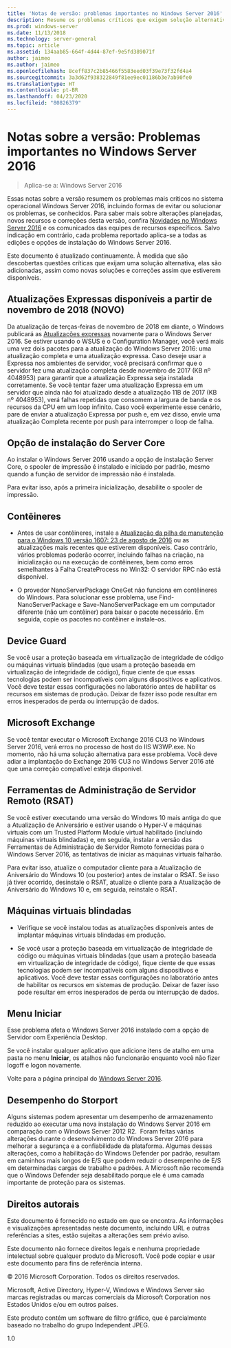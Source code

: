 ```yaml
---
title: 'Notas de versão: problemas importantes no Windows Server 2016'
description: Resume os problemas críticos que exigem solução alternativa para evitar falhas, congelamento, falha de instalação e perda de dados.
ms.prod: windows-server
ms.date: 11/13/2018
ms.technology: server-general
ms.topic: article
ms.assetid: 134aab85-664f-4d44-87ef-9e5fd389071f
author: jaimeo
ms.author: jaimeo
ms.openlocfilehash: 8ceff837c2b85466f5583eed03f39e73f32fd4a4
ms.sourcegitcommit: 3a3d62f938322849f81ee9ec01186b3e7ab90fe0
ms.translationtype: HT
ms.contentlocale: pt-BR
ms.lasthandoff: 04/23/2020
ms.locfileid: "80826379"
---
```

# <a name="release-notes-important-issues-in-windows-server-2016"></a>Notas sobre a versão: Problemas importantes no Windows Server 2016

>Aplica-se a: Windows Server 2016

Essas notas sobre a versão resumem os problemas mais críticos no sistema operacional Windows Server 2016, incluindo formas de evitar ou solucionar os problemas, se conhecidos. Para saber mais sobre alterações planejadas, novos recursos e correções desta versão, confira [Novidades no Windows Server 2016](whats-new-in-windows-server-2016.md) e os comunicados das equipes de recursos específicos. Salvo indicação em contrário, cada problema reportado aplica-se a todas as edições e opções de instalação do Windows Server 2016.

Este documento é atualizado continuamente. À medida que são descobertas questões críticas que exijam uma solução alternativa, elas são adicionadas, assim como novas soluções e correções assim que estiverem disponíveis.

## <a name="express-updates-available-starting-in-november-2018-new"></a>Atualizações Expressas disponíveis a partir de novembro de 2018 (NOVO)

Da atualização de terças-feiras de novembro de 2018 em diante, o Windows publicará as [Atualizações expressas](express-updates.md) novamente para o Windows Server 2016. Se estiver usando o WSUS e o Configuration Manager, você verá mais uma vez dois pacotes para a atualização do Windows Server 2016: uma atualização completa e uma atualização expressa. Caso deseje usar a Expressa nos ambientes de servidor, você precisará confirmar que o servidor fez uma atualização completa desde novembro de 2017 (KB nº 4048953) para garantir que a atualização Expressa seja instalada corretamente. Se você tentar fazer uma atualização Expressa em um servidor que ainda não foi atualizado desde a atualização 11B de 2017 (KB nº 4048953), verá falhas repetidas que consomem a largura de banda e os recursos da CPU em um loop infinito. Caso você experimente esse cenário, pare de enviar a atualização Expressa por push e, em vez disso, envie uma atualização Completa recente por push para interromper o loop de falha.

## <a name="server-core-installation-option"></a>Opção de instalação do Server Core

[comment]: # (ID: 370; Remetente: amason; estado: aprovado)

Ao instalar o Windows Server 2016 usando a opção de instalação Server Core, o spooler de impressão é instalado e iniciado por padrão, mesmo quando a função de servidor de impressão não é instalada.

Para evitar isso, após a primeira inicialização, desabilite o spooler de impressão.

## <a name="containers"></a>Contêineres

[comment]: # (ID: 371; Remetente: taylorb; estado: aprovado)
- Antes de usar contêineres, instale a [Atualização da pilha de manutenção para o Windows 10 versão 1607: 23 de agosto de 2016](https://support.microsoft.com/kb/3176936) ou as atualizações mais recentes que estiverem disponíveis. Caso contrário, vários problemas poderão ocorrer, incluindo falhas na criação, na inicialização ou na execução de contêineres, bem como erros semelhantes à Falha CreateProcess no Win32: O servidor RPC não está disponível.

[comment]: # (ID: 373; Remetente: plang; estado: aprovado)
- O provedor NanoServerPackage OneGet não funciona em contêineres do Windows. Para solucionar esse problema, use Find-NanoServerPackage e Save-NanoServerPackage em um computador diferente (não um contêiner) para baixar o pacote necessário. Em seguida, copie os pacotes no contêiner e instale-os.

## <a name="device-guard"></a>Device Guard

[comment]: # (ID: 369; Remetente: nirb; estado: aprovado)
Se você usar a proteção baseada em virtualização de integridade de código ou máquinas virtuais blindadas (que usam a proteção baseada em virtualização de integridade de código), fique ciente de que essas tecnologias podem ser incompatíveis com alguns dispositivos e aplicativos. Você deve testar essas configurações no laboratório antes de habilitar os recursos em sistemas de produção. Deixar de fazer isso pode resultar em erros inesperados de perda ou interrupção de dados.

## <a name="microsoft-exchange"></a>Microsoft Exchange

[comment]: # (ID: 375; Remetente: wgries; estado: aprovado)
Se você tentar executar o Microsoft Exchange 2016 CU3 no Windows Server 2016, verá erros no processo de host do IIS W3WP.exe. No momento, não há uma solução alternativa para esse problema. Você deve adiar a implantação do Exchange 2016 CU3 no Windows Server 2016 até que uma correção compatível esteja disponível.

## <a name="remote-server-administration-tools-rsat"></a>Ferramentas de Administração de Servidor Remoto (RSAT)

[comment]: # (ID: 374; Remetente: ryanpu; estado: aprovado)
Se você estiver executando uma versão do Windows 10 mais antiga do que a Atualização de Aniversário e estiver usando o Hyper-V e máquinas virtuais com um Trusted Platform Module virtual habilitado (incluindo máquinas virtuais blindadas) e, em seguida, instalar a versão das Ferramentas de Administração de Servidor Remoto fornecidas para o Windows Server 2016, as tentativas de iniciar as máquinas virtuais falharão.

Para evitar isso, atualize o computador cliente para a Atualização de Aniversário do Windows 10 (ou posterior) antes de instalar o RSAT. Se isso já tiver ocorrido, desinstale o RSAT, atualize o cliente para a Atualização de Aniversário do Windows 10 e, em seguida, reinstale o RSAT.

## <a name="shielded-virtual-machines"></a>Máquinas virtuais blindadas

[comment]: # (ID: 369; Remetente: nirb; estado: aprovado)  
- Verifique se você instalou todas as atualizações disponíveis antes de implantar máquinas virtuais blindadas em produção.

- Se você usar a proteção baseada em virtualização de integridade de código ou máquinas virtuais blindadas (que usam a proteção baseada em virtualização de integridade de código), fique ciente de que essas tecnologias podem ser incompatíveis com alguns dispositivos e aplicativos. Você deve testar essas configurações no laboratório antes de habilitar os recursos em sistemas de produção. Deixar de fazer isso pode resultar em erros inesperados de perda ou interrupção de dados.

## <a name="start-menu"></a>Menu Iniciar

[comment]: # (ID: 372; Remetente: samli; estado: aprovado)
Esse problema afeta o Windows Server 2016 instalado com a opção de Servidor com Experiência Desktop.

Se você instalar qualquer aplicativo que adicione itens de atalho em uma pasta no menu **Iniciar**, os atalhos não funcionarão enquanto você não fizer logoff e logon novamente.

Volte para a página principal do [Windows Server 2016](Windows-Server-2016.md).

## <a name="storport-performance"></a>Desempenho do Storport

Alguns sistemas podem apresentar um desempenho de armazenamento reduzido ao executar uma nova instalação do Windows Server 2016 em comparação com o Windows Server 2012 R2.  Foram feitas várias alterações durante o desenvolvimento do Windows Server 2016 para melhorar a segurança e a confiabilidade da plataforma. Algumas dessas alterações, como a habilitação do Windows Defender por padrão, resultam em caminhos mais longos de E/S que podem reduzir o desempenho de E/S em determinadas cargas de trabalho e padrões. A Microsoft não recomenda que o Windows Defender seja desabilitado porque ele é uma camada importante de proteção para os sistemas.  

## <a name="copyright"></a>Direitos autorais

Este documento é fornecido no estado em que se encontra. As informações e visualizações apresentadas neste documento, incluindo URL e outras referências a sites, estão sujeitas a alterações sem prévio aviso.  

Este documento não fornece direitos legais e nenhuma propriedade intelectual sobre qualquer produto da Microsoft. Você pode copiar e usar este documento para fins de referência interna.  

&copy; 2016 Microsoft Corporation. Todos os direitos reservados.  

Microsoft, Active Directory, Hyper-V, Windows e Windows Server são marcas registradas ou marcas comerciais da Microsoft Corporation nos Estados Unidos e/ou em outros países.  

Este produto contém um software de filtro gráfico, que é parcialmente baseado no trabalho do grupo Independent JPEG.  

1.0
